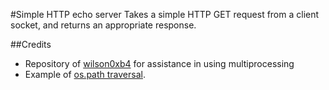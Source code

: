 #Simple HTTP echo server
Takes a simple HTTP GET request from a client socket, and returns
an appropriate response.

##Credits
* Repository of [wilson0xb4](https://github.com/wilson0xb4/http-server) for 
assistance in using multiprocessing
* Example of [os.path traversal](http://stackoverflow.com/questions/120656/directory-listing-in-python).
